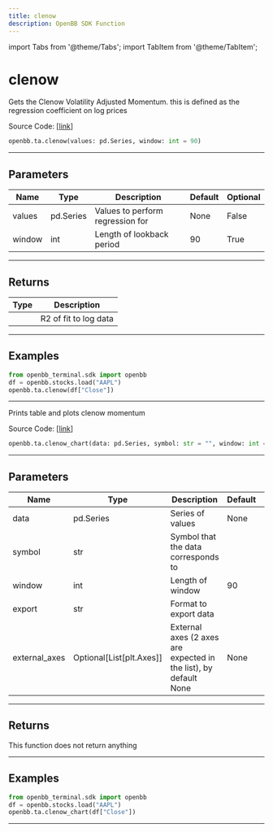 ```yaml
---
title: clenow
description: OpenBB SDK Function
---
```


import Tabs from '@theme/Tabs';
import TabItem from '@theme/TabItem';

# clenow

<Tabs>
<TabItem value="model" label="Model" default>

Gets the Clenow Volatility Adjusted Momentum.  this is defined as the regression coefficient on log prices

Source Code: [[link](https://github.com/OpenBB-finance/OpenBBTerminal/tree/main/openbb_terminal/common/technical_analysis/momentum_model.py#L207)]

```python
openbb.ta.clenow(values: pd.Series, window: int = 90)
```

---

## Parameters

| Name | Type | Description | Default | Optional |
| ---- | ---- | ----------- | ------- | -------- |
| values | pd.Series | Values to perform regression for | None | False |
| window | int | Length of lookback period | 90 | True |


---

## Returns

| Type | Description |
| ---- | ----------- |
|  | R2 of fit to log data |
---

## Examples

```python
from openbb_terminal.sdk import openbb
df = openbb.stocks.load("AAPL")
openbb.ta.clenow(df["Close"])
```

---

</TabItem>
<TabItem value="view" label="Chart">

Prints table and plots clenow momentum

Source Code: [[link](https://github.com/OpenBB-finance/OpenBBTerminal/tree/main/openbb_terminal/common/technical_analysis/momentum_view.py#L570)]

```python
openbb.ta.clenow_chart(data: pd.Series, symbol: str = "", window: int = 90, export: str = "", external_axes: Optional[List[matplotlib.axes._axes.Axes]] = None)
```

---

## Parameters

| Name | Type | Description | Default | Optional |
| ---- | ---- | ----------- | ------- | -------- |
| data | pd.Series | Series of values | None | False |
| symbol | str | Symbol that the data corresponds to |  | True |
| window | int | Length of window | 90 | True |
| export | str | Format to export data |  | True |
| external_axes | Optional[List[plt.Axes]] | External axes (2 axes are expected in the list), by default None | None | True |


---

## Returns

This function does not return anything

---

## Examples

```python
from openbb_terminal.sdk import openbb
df = openbb.stocks.load("AAPL")
openbb.ta.clenow_chart(df["Close"])
```

---

</TabItem>
</Tabs>
